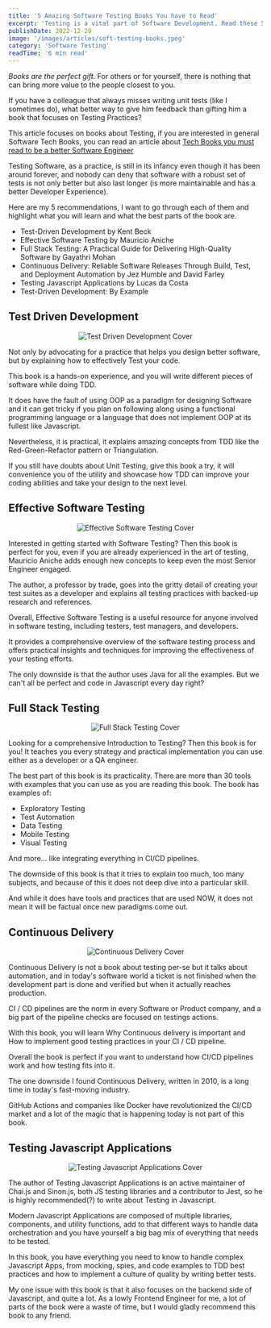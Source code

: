 ```yaml
---
title: '5 Amazing Software Testing Books You have to Read'
excerpt: 'Testing is a vital part of Software Development. Read these 5 books about Software Testing Practices to write better and safer code.'
publishDate: 2022-12-29
image: '/images/articles/soft-testing-books.jpeg'
category: 'Software Testing'
readTime: '6 min read'
---
```


*Books are the perfect gift*. For others or for yourself, there is nothing that can bring more value to the people closest to you.

If you have a colleague that always misses writing unit tests (like I sometimes do), what better way to give him feedback than gifting him a book that focuses on Testing Practices?

This article focuses on books about Testing, if you are interested in general Software Tech Books, you can read an article about [Tech Books you must read to be a better Software Engineer](/articles/tech-books-you-must-read-to-be-a-better-software-engineer)

Testing Software, as a practice, is still in its infancy even though it has been around forever, and nobody can deny that software with a robust set of tests is not only better but also last longer (is more maintainable and has a better Developer Experience).

Here are my 5 recommendations, I want to go through each of them and highlight what you will learn and what the best parts of the book are.

- Test-Driven Development by Kent Beck
- Effective Software Testing by Mauricio Aniche
- Full Stack Testing: A Practical Guide for Delivering High-Quality Software by Gayathri Mohan
- Continuous Delivery: Reliable Software Releases Through Build, Test, and Deployment Automation by Jez Humble and David Farley
- Testing Javascript Applications by Lucas da Costa
- Test-Driven Development: By Example

## Test Driven Development
<p style="text-align: center;">
<img style="text-align:center" src="/images/articles/tdd.webp" alt="Test Driven Development Cover" /> 
</p
Test Driven Development by Kent Beck is the Software equivalent to the Bible regarding Testing.

Not only by advocating for a practice that helps you design better software, but by explaining how to effectively Test your code.

This book is a hands-on experience, and you will write different pieces of software while doing TDD.

It does have the fault of using OOP as a paradigm for designing Software and it can get tricky if you plan on following along using a functional programming language or a language that does not implement OOP at its fullest like Javascript.

Nevertheless, it is practical, it explains amazing concepts from TDD like the Red-Green-Refactor pattern or Triangulation.

If you still have doubts about Unit Testing, give this book a try, it will convenience you of the utility and showcase how TDD can improve your coding abilities and take your design to the next level.

## Effective Software Testing
<p style="text-align: center;">
<img src="/images/articles/effective.webp" alt="Effective Software Testing Cover" /> 
</p>
Interested in getting started with Software Testing? Then this book is perfect for you, even if you are already experienced in the art of testing, Mauricio Aniche adds enough new concepts to keep even the most Senior Engineer engaged.

The author, a professor by trade, goes into the gritty detail of creating your test suites as a developer and explains all testing practices with backed-up research and references.

Overall, Effective Software Testing is a useful resource for anyone involved in software testing, including testers, test managers, and developers.

It provides a comprehensive overview of the software testing process and offers practical insights and techniques for improving the effectiveness of your testing efforts.

The only downside is that the author uses Java for all the examples. But we can't all be perfect and code in Javascript every day right?



## Full Stack Testing
<p style="text-align: center;">
<img src="/images/articles/full-stack.webp" alt="Full Stack Testing Cover" /> 
</p>
Looking for a comprehensive Introduction to Testing? Then this book is for you! It teaches you every strategy and practical implementation you can use either as a developer or a QA engineer.

The best part of this book is its practicality. There are more than 30 tools with examples that you can use as you are reading this book. The book has examples of:

- Exploratory Testing
- Test Automation
- Data Testing
- Mobile Testing
- Visual Testing

And more… like integrating everything in CI/CD pipelines.

The downside of this book is that it tries to explain too much, too many subjects, and because of this it does not deep dive into a particular skill.

And while it does have tools and practices that are used NOW, it does not mean it will be factual once new paradigms come out.

## Continuous Delivery
<p style="text-align: center;">
<img src="/images/articles/cd.webp" alt="Continuous Delivery Cover" /> 
</p>
Continuous Delivery is not a book about testing per-se but it talks about automation, and in today's software world a ticket is not finished when the development part is done and verified but when it actually reaches production.

CI / CD pipelines are the norm in every Software or Product company, and a big part of the pipeline checks are focused on testings actions.

With this book, you will learn Why Continuous delivery is important and How to implement good testing practices in your CI / CD pipeline.

Overall the book is perfect if you want to understand how CI/CD pipelines work and how testing fits into it.

The one downside I found Continuous Delivery, written in 2010, is a long time in today's fast-moving industry.

GitHub Actions and companies like Docker have revolutionized the CI/CD market and a lot of the magic that is happening today is not part of this book.

## Testing Javascript Applications
<p style="text-align: center;">
<img src="/images/articles/testing-javascript.webp" alt="Testing Javascript Applications Cover" /> 
</p>
The author of Testing Javascript Applications is an active maintainer of Chai.js and Sinon.js, both JS testing libraries and a contributor to Jest, so he is highly recommended(?) to write about Testing in Javascript.

Modern Javascript Applications are composed of multiple libraries, components, and utility functions, add to that different ways to handle data orchestration and you have yourself a big bag mix of everything that needs to be tested.

In this book, you have everything you need to know to handle complex Javascript Apps, from mocking, spies, and code examples to TDD best practices and how to implement a culture of quality by writing better tests.

My one issue with this book is that it also focuses on the backend side of Javascript, and quite a lot. As a lowly Frontend Engineer for me, a lot of parts of the book were a waste of time, but I would gladly recommend this book to any friend.
